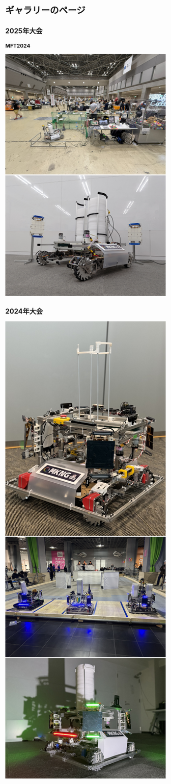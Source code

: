 # ギャラリーのページ
## 2025年大会
### MFT2024
![](img/2025/MFT2024/MFT_booth2.jpg)
![](img/2025/MFT2024/MFT2024_img.jpg)

## 2024年大会
![](img/2024/pic1.jpg)  
![](img/2024/pic2.JPG)  
![](img/2024/machine.png)

